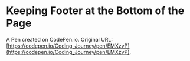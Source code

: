# Keeping Footer at the Bottom of the Page

A Pen created on CodePen.io. Original URL: [https://codepen.io/Coding_Journey/pen/EMXzvP](https://codepen.io/Coding_Journey/pen/EMXzvP).

